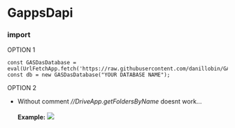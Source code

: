 # GappsDapi
### import
OPTION 1
```
const GASDasDatabase = eval(UrlFetchApp.fetch('https://raw.githubusercontent.com/danillobin/GASasDatabase/main/index.js').getContentText());
const db = new GASDasDatabase("YOUR DATABASE NAME");
```
OPTION 2
<ul>
<li>
Without comment <em>//DriveApp.getFoldersByName</em> doesnt work...<br>

  <br>
<b>Example:</b>
<picture>
  <source srcset="https://i.ibb.co/LSqJ2Y5/image.jpg">
  <img src="https://i.ibb.co/LSqJ2Y5/image.jpg">
</picture>
</li>
  </ul>
